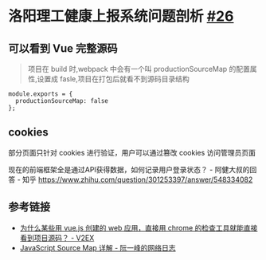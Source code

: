 # 洛阳理工健康上报系统问题剖析 [#26](https://github.com/vhxubo/blog/issues/26)

## 可以看到 Vue 完整源码

> 项目在 build 时,webpack 中会有一个叫 productionSourceMap 的配置属性,设置成 fasle,项目在打包后就看不到源码目录结构

```
module.exports = {
  productionSourceMap: false
};

```

## cookies

部分页面只针对 cookies 进行验证，用户可以通过篡改 cookies 访问管理员页面

现在的前端框架全是通过API获得数据，如何记录用户登录状态？ - 阿健大叔的回答 - 知乎
https://www.zhihu.com/question/301253397/answer/548334082

## 参考链接

- [为什么某些用 vue.js 创建的 web 应用，直接用 chrome 的检查工具就能直接看到项目源码？ - V2EX](https://www.v2ex.com/t/679985#reply31)
- [JavaScript Source Map 详解 - 阮一峰的网络日志](https://www.ruanyifeng.com/blog/2013/01/javascript_source_map.html)